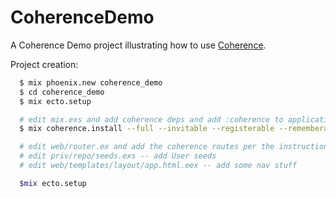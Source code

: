 # CoherenceDemo

A Coherence Demo project illustrating how to use [Coherence](https://github.com/smpallen99/coherence).

Project creation:

```bash
  $ mix phoenix.new coherence_demo
  $ cd coherence_demo
  $ mix ecto.setup

  # edit mix.exs and add coherence deps and add :coherence to applications
  $ mix coherence.install --full --invitable --registerable --rememberable --confirmable

  # edit web/router.ex and add the coherence routes per the instructions
  # edit priv/repo/seeds.exs -- add User seeds
  # edit web/templates/layout/app.html.eex -- add some nav stuff

  $mix ecto.setup
```

